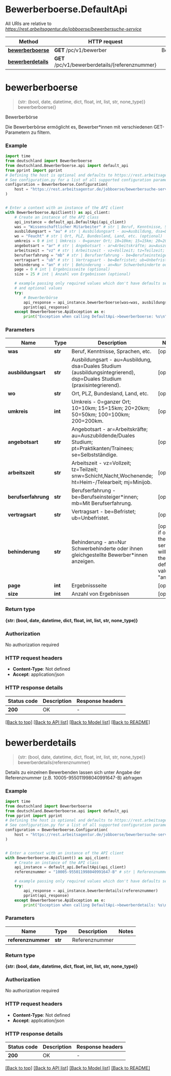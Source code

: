 # Bewerberboerse.DefaultApi

All URIs are relative to *https://rest.arbeitsagentur.de/jobboerse/bewerbersuche-service*

Method | HTTP request | Description
------------- | ------------- | -------------
[**bewerberboerse**](DefaultApi.md#bewerberboerse) | **GET** /pc/v1/bewerber | Bewerberbörse
[**bewerberdetails**](DefaultApi.md#bewerberdetails) | **GET** /pc/v1/bewerberdetails/{referenznummer} | 


# **bewerberboerse**
> {str: (bool, date, datetime, dict, float, int, list, str, none_type)} bewerberboerse()

Bewerberbörse

Die Bewerberbörse ermöglicht es, Bewerber*innen mit verschiedenen GET-Parametern zu filtern. 

### Example


```python
import time
from deutschland import Bewerberboerse
from deutschland.Bewerberboerse.api import default_api
from pprint import pprint
# Defining the host is optional and defaults to https://rest.arbeitsagentur.de/jobboerse/bewerbersuche-service
# See configuration.py for a list of all supported configuration parameters.
configuration = Bewerberboerse.Configuration(
    host = "https://rest.arbeitsagentur.de/jobboerse/bewerbersuche-service"
)


# Enter a context with an instance of the API client
with Bewerberboerse.ApiClient() as api_client:
    # Create an instance of the API class
    api_instance = default_api.DefaultApi(api_client)
    was = "Wissenschaftlicher Mitarbeiter" # str | Beruf, Kenntnisse, Sprachen, etc. (optional)
    ausbildungsart = "au" # str | Ausbildungsart - au=Ausbildung, dsa=Duales Studium (ausbildungsintegrierend), dsp=Duales Studium (praxisintegrierend). (optional)
    wo = "Feucht" # str | Ort, PLZ, Bundesland, Land, etc. (optional)
    umkreis = 0 # int | Umkreis - 0=ganzer Ort; 10=10km; 15=15km; 20=20km; 50=50km; 100=100km; 200=200km. (optional)
    angebotsart = "ar" # str | Angebotsart - ar=Arbeitskräfte; au=Auszubildende/Duales Studium; pt=Praktikanten/Trainees; se=Selbstständige. (optional)
    arbeitszeit = "vz" # str | Arbeitszeit - vz=Vollzeit; tz=Teilzeit; snw=Schicht,Nacht,Wochenende; ht=Heim-/Telearbeit; mj=Minijob. (optional)
    berufserfahrung = "mb" # str | Berufserfahrung - be=Berufseinsteiger*innen; mb=Mit Berufserfahrung. (optional)
    vertragsart = "ub" # str | Vertragsart - be=Befristet; ub=Unbefristet. (optional)
    behinderung = "an" # str | Behinderung - an=Nur Schwerbehinderte oder ihnen gleichgestellte Bewerber*innen anzeigen. (optional) if omitted the server will use the default value of "an"
    page = 0 # int | Ergebnissseite (optional)
    size = 25 # int | Anzahl von Ergebnissen (optional)

    # example passing only required values which don't have defaults set
    # and optional values
    try:
        # Bewerberbörse
        api_response = api_instance.bewerberboerse(was=was, ausbildungsart=ausbildungsart, wo=wo, umkreis=umkreis, angebotsart=angebotsart, arbeitszeit=arbeitszeit, berufserfahrung=berufserfahrung, vertragsart=vertragsart, behinderung=behinderung, page=page, size=size)
        pprint(api_response)
    except Bewerberboerse.ApiException as e:
        print("Exception when calling DefaultApi->bewerberboerse: %s\n" % e)
```


### Parameters

Name | Type | Description  | Notes
------------- | ------------- | ------------- | -------------
 **was** | **str**| Beruf, Kenntnisse, Sprachen, etc. | [optional]
 **ausbildungsart** | **str**| Ausbildungsart - au&#x3D;Ausbildung, dsa&#x3D;Duales Studium (ausbildungsintegrierend), dsp&#x3D;Duales Studium (praxisintegrierend). | [optional]
 **wo** | **str**| Ort, PLZ, Bundesland, Land, etc. | [optional]
 **umkreis** | **int**| Umkreis - 0&#x3D;ganzer Ort; 10&#x3D;10km; 15&#x3D;15km; 20&#x3D;20km; 50&#x3D;50km; 100&#x3D;100km; 200&#x3D;200km. | [optional]
 **angebotsart** | **str**| Angebotsart - ar&#x3D;Arbeitskräfte; au&#x3D;Auszubildende/Duales Studium; pt&#x3D;Praktikanten/Trainees; se&#x3D;Selbstständige. | [optional]
 **arbeitszeit** | **str**| Arbeitszeit - vz&#x3D;Vollzeit; tz&#x3D;Teilzeit; snw&#x3D;Schicht,Nacht,Wochenende; ht&#x3D;Heim-/Telearbeit; mj&#x3D;Minijob. | [optional]
 **berufserfahrung** | **str**| Berufserfahrung - be&#x3D;Berufseinsteiger*innen; mb&#x3D;Mit Berufserfahrung. | [optional]
 **vertragsart** | **str**| Vertragsart - be&#x3D;Befristet; ub&#x3D;Unbefristet. | [optional]
 **behinderung** | **str**| Behinderung - an&#x3D;Nur Schwerbehinderte oder ihnen gleichgestellte Bewerber*innen anzeigen. | [optional] if omitted the server will use the default value of "an"
 **page** | **int**| Ergebnissseite | [optional]
 **size** | **int**| Anzahl von Ergebnissen | [optional]

### Return type

**{str: (bool, date, datetime, dict, float, int, list, str, none_type)}**

### Authorization

No authorization required

### HTTP request headers

 - **Content-Type**: Not defined
 - **Accept**: application/json


### HTTP response details

| Status code | Description | Response headers |
|-------------|-------------|------------------|
**200** | OK |  -  |

[[Back to top]](#) [[Back to API list]](../README.md#documentation-for-api-endpoints) [[Back to Model list]](../README.md#documentation-for-models) [[Back to README]](../README.md)

# **bewerberdetails**
> {str: (bool, date, datetime, dict, float, int, list, str, none_type)} bewerberdetails(referenznummer)



Details zu einzelnen Bewerbenden lassen sich unter Angabe der Referenznummer (z.B. 10005-955011998040991647-B) abfragen

### Example


```python
import time
from deutschland import Bewerberboerse
from deutschland.Bewerberboerse.api import default_api
from pprint import pprint
# Defining the host is optional and defaults to https://rest.arbeitsagentur.de/jobboerse/bewerbersuche-service
# See configuration.py for a list of all supported configuration parameters.
configuration = Bewerberboerse.Configuration(
    host = "https://rest.arbeitsagentur.de/jobboerse/bewerbersuche-service"
)


# Enter a context with an instance of the API client
with Bewerberboerse.ApiClient() as api_client:
    # Create an instance of the API class
    api_instance = default_api.DefaultApi(api_client)
    referenznummer = "10005-955011998040991647-B" # str | Referenznummer

    # example passing only required values which don't have defaults set
    try:
        api_response = api_instance.bewerberdetails(referenznummer)
        pprint(api_response)
    except Bewerberboerse.ApiException as e:
        print("Exception when calling DefaultApi->bewerberdetails: %s\n" % e)
```


### Parameters

Name | Type | Description  | Notes
------------- | ------------- | ------------- | -------------
 **referenznummer** | **str**| Referenznummer |

### Return type

**{str: (bool, date, datetime, dict, float, int, list, str, none_type)}**

### Authorization

No authorization required

### HTTP request headers

 - **Content-Type**: Not defined
 - **Accept**: application/json


### HTTP response details

| Status code | Description | Response headers |
|-------------|-------------|------------------|
**200** | OK |  -  |

[[Back to top]](#) [[Back to API list]](../README.md#documentation-for-api-endpoints) [[Back to Model list]](../README.md#documentation-for-models) [[Back to README]](../README.md)

